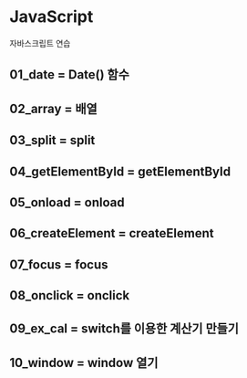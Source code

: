 # JavaScript  
자바스크립트 연습  

## 01_date = Date() 함수  
## 02_array = 배열  
## 03_split = split  
## 04_getElementById = getElementById  
## 05_onload = onload  
## 06_createElement = createElement  
## 07_focus = focus  
## 08_onclick = onclick  
## 09_ex_cal = switch를 이용한 계산기 만들기  
## 10_window = window 열기  
